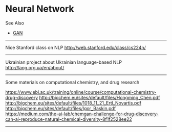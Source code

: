 # Neural Network

See Also

  - [GAN](GAN.md)
  
---
  
Nice Stanford class on NLP
http://web.stanford.edu/class/cs224n/

---

Ukrainian project about Ukrainian language-based NLP
http://lang.org.ua/en/about/

---
  
Some materials on computational chemistry, and drug research  

https://www.ebi.ac.uk/training/online/course/computational-chemistry-drug-discovery
http://bigchem.eu/sites/default/files/Hongming_Chen.pdf
http://bigchem.eu/sites/default/files/1018_11_21_Ertl_Novartis.pdf
http://bigchem.eu/sites/default/files/Igor_Baskin.pdf
https://medium.com/the-ai-lab/chemgan-challenge-for-drug-discovery-can-ai-reproduce-natural-chemical-diversity-8f1f2528ee22

---
